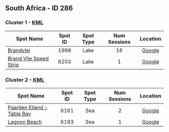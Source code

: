 ## South Africa - ID 286

### Cluster 1 - [KML](286/1.kml)

| Spot Name | Spot ID | Spot Type | Num Sessions | Location |
| --------- | :-----: | :-------: | :----------: | :------: |
| [Brandvlei](https://www.gps-speedsurfing.com/mygps.aspx?mnu=spotsearch&val=1998.md) | 1998 | Lake | 16| [Google](https://www.google.com/maps/search/?api=1&query=-33.6946464,19.39936139)
| [Brand Vlie Speed Strip ](https://www.gps-speedsurfing.com/mygps.aspx?mnu=spotsearch&val=6203.md) | 6203 | Lake | 1| [Google](https://www.google.com/maps/search/?api=1&query=-33.6941379,19.3963499)

### Cluster 2 - [KML](286/2.kml)

| Spot Name | Spot ID | Spot Type | Num Sessions | Location |
| --------- | :-----: | :-------: | :----------: | :------: |
| [Paarden Eiland - Table Bay](https://www.gps-speedsurfing.com/mygps.aspx?mnu=spotsearch&val=6161.md) | 6161 | Sea | 2| [Google](https://www.google.com/maps/search/?api=1&query=-33.90185408,18.46606117)
| [Lagoon Beach](https://www.gps-speedsurfing.com/mygps.aspx?mnu=spotsearch&val=6193.md) | 6193 | Sea | 1| [Google](https://www.google.com/maps/search/?api=1&query=-33.89624642,18.46788842)

